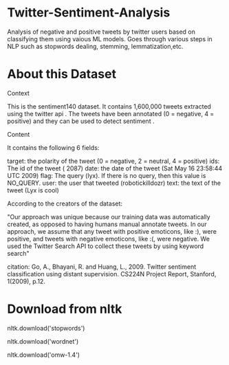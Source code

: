 # Twitter-Sentiment-Analysis

Analysis of negative and positive tweets by twitter users based on classifying them using vaious ML models. 
Goes through various steps in NLP such as stopwords dealing, stemming, lemmatization,etc.

# About this Dataset
Context

This is the sentiment140 dataset. It contains 1,600,000 tweets extracted using the twitter api . The tweets have been annotated (0 = negative, 4 = positive) and they can be used to detect sentiment .

Content

It contains the following 6 fields:

target: the polarity of the tweet (0 = negative, 2 = neutral, 4 = positive)
ids: The id of the tweet ( 2087)
date: the date of the tweet (Sat May 16 23:58:44 UTC 2009)
flag: The query (lyx). If there is no query, then this value is NO_QUERY.
user: the user that tweeted (robotickilldozr)
text: the text of the tweet (Lyx is cool)

According to the creators of the dataset:

"Our approach was unique because our training data was automatically created, as opposed to having humans manual annotate tweets. In our approach, we assume that any tweet with positive emoticons, like :), were positive, and tweets with negative emoticons, like :(, were negative. We used the Twitter Search API to collect these tweets by using keyword search"

citation: Go, A., Bhayani, R. and Huang, L., 2009. Twitter sentiment classification using distant supervision. CS224N Project Report, Stanford, 1(2009), p.12.

# Download from nltk
nltk.download('stopwords')

nltk.download('wordnet')

nltk.download('omw-1.4')
